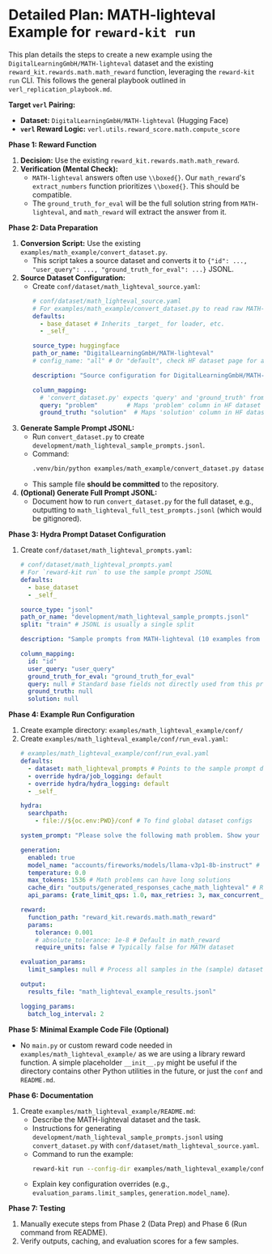 # Detailed Plan: MATH-lighteval Example for `reward-kit run`

This plan details the steps to create a new example using the `DigitalLearningGmbH/MATH-lighteval` dataset and the existing `reward_kit.rewards.math.math_reward` function, leveraging the `reward-kit run` CLI. This follows the general playbook outlined in `verl_replication_playbook.md`.

**Target `verl` Pairing:**
*   **Dataset:** `DigitalLearningGmbH/MATH-lighteval` (Hugging Face)
*   **`verl` Reward Logic:** `verl.utils.reward_score.math.compute_score`

**Phase 1: Reward Function**
1.  **Decision:** Use the existing `reward_kit.rewards.math.math_reward`.
2.  **Verification (Mental Check):**
    *   `MATH-lighteval` answers often use `\\boxed{}`. Our `math_reward`'s `extract_numbers` function prioritizes `\\boxed{}`. This should be compatible.
    *   The `ground_truth_for_eval` will be the full solution string from `MATH-lighteval`, and `math_reward` will extract the answer from it.

**Phase 2: Data Preparation**
1.  **Conversion Script:** Use the existing `examples/math_example/convert_dataset.py`.
    *   This script takes a source dataset and converts it to `{"id": ..., "user_query": ..., "ground_truth_for_eval": ...}` JSONL.
2.  **Source Dataset Configuration:**
    *   Create `conf/dataset/math_lighteval_source.yaml`:
        ```yaml
        # conf/dataset/math_lighteval_source.yaml
        # For examples/math_example/convert_dataset.py to read raw MATH-lighteval
        defaults:
          - base_dataset # Inherits _target_ for loader, etc.
          - _self_

        source_type: huggingface
        path_or_name: "DigitalLearningGmbH/MATH-lighteval"
        # config_name: "all" # Or "default", check HF dataset page for available configs. Assume default if not specified.

        description: "Source configuration for DigitalLearningGmbH/MATH-lighteval dataset."

        column_mapping:
          # 'convert_dataset.py' expects 'query' and 'ground_truth' from its source config's mapping
          query: "problem"        # Maps 'problem' column in HF dataset to 'query' for convert_dataset.py
          ground_truth: "solution"  # Maps 'solution' column in HF dataset to 'ground_truth' for convert_dataset.py
        ```
3.  **Generate Sample Prompt JSONL:**
    *   Run `convert_dataset.py` to create `development/math_lighteval_sample_prompts.jsonl`.
    *   Command:
        ```bash
        .venv/bin/python examples/math_example/convert_dataset.py dataset=math_lighteval_source dataset.split=test output.file_path=development/math_lighteval_sample_prompts.jsonl dataset.max_samples=10
        ```
    *   This sample file **should be committed** to the repository.
4.  **(Optional) Generate Full Prompt JSONL:**
    *   Document how to run `convert_dataset.py` for the full dataset, e.g., outputting to `math_lighteval_full_test_prompts.jsonl` (which would be gitignored).

**Phase 3: Hydra Prompt Dataset Configuration**
1.  Create `conf/dataset/math_lighteval_prompts.yaml`:
    ```yaml
    # conf/dataset/math_lighteval_prompts.yaml
    # For `reward-kit run` to use the sample prompt JSONL
    defaults:
      - base_dataset
      - _self_

    source_type: "jsonl"
    path_or_name: "development/math_lighteval_sample_prompts.jsonl"
    split: "train" # JSONL is usually a single split

    description: "Sample prompts from MATH-lighteval (10 examples from test set)."

    column_mapping:
      id: "id"
      user_query: "user_query"
      ground_truth_for_eval: "ground_truth_for_eval"
      query: null # Standard base fields not directly used from this pre-formatted file
      ground_truth: null
      solution: null
    ```

**Phase 4: Example Run Configuration**
1.  Create example directory: `examples/math_lighteval_example/conf/`
2.  Create `examples/math_lighteval_example/conf/run_eval.yaml`:
    ```yaml
    # examples/math_lighteval_example/conf/run_eval.yaml
    defaults:
      - dataset: math_lighteval_prompts # Points to the sample prompt dataset config
      - override hydra/job_logging: default
      - override hydra/hydra_logging: default
      - _self_

    hydra:
      searchpath:
        - file://${oc.env:PWD}/conf # To find global dataset configs

    system_prompt: "Please solve the following math problem. Show your reasoning steps clearly. Enclose your final numerical answer in \\boxed{} tags."

    generation:
      enabled: true
      model_name: "accounts/fireworks/models/llama-v3p1-8b-instruct" # Or another suitable model
      temperature: 0.0
      max_tokens: 1536 # Math problems can have long solutions
      cache_dir: "outputs/generated_responses_cache_math_lighteval" # Relative to Hydra run output dir
      api_params: {rate_limit_qps: 1.0, max_retries: 3, max_concurrent_requests: 5}

    reward:
      function_path: "reward_kit.rewards.math.math_reward"
      params:
        tolerance: 0.001
        # absolute_tolerance: 1e-8 # Default in math_reward
        require_units: false # Typically false for MATH dataset

    evaluation_params:
      limit_samples: null # Process all samples in the (sample) dataset by default

    output:
      results_file: "math_lighteval_example_results.jsonl"

    logging_params:
      batch_log_interval: 2
    ```

**Phase 5: Minimal Example Code File (Optional)**
*   No `main.py` or custom reward code needed in `examples/math_lighteval_example/` as we are using a library reward function. A simple placeholder `__init__.py` might be useful if the directory contains other Python utilities in the future, or just the `conf` and `README.md`.

**Phase 6: Documentation**
1.  Create `examples/math_lighteval_example/README.md`:
    *   Describe the MATH-lighteval dataset and the task.
    *   Instructions for generating `development/math_lighteval_sample_prompts.jsonl` using `convert_dataset.py` with `conf/dataset/math_lighteval_source.yaml`.
    *   Command to run the example:
        ```bash
        reward-kit run --config-dir examples/math_lighteval_example/conf --config-name run_eval
        ```
    *   Explain key configuration overrides (e.g., `evaluation_params.limit_samples`, `generation.model_name`).

**Phase 7: Testing**
1.  Manually execute steps from Phase 2 (Data Prep) and Phase 6 (Run command from README).
2.  Verify outputs, caching, and evaluation scores for a few samples.

